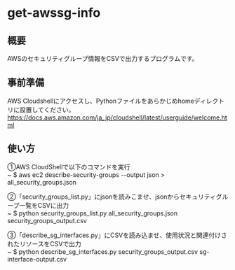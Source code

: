 # get-awssg-info  
## 概要  
AWSのセキュリティグループ情報をCSVで出力するプログラムです。  

## 事前準備  
AWS Cloudshellにアクセスし、Pythonファイルをあらかじめhomeディレクトリに設置してください。  
https://docs.aws.amazon.com/ja_jp/cloudshell/latest/userguide/welcome.html  
  
## 使い方  
①AWS CloudShellで以下のコマンドを実行  
~ $ aws ec2 describe-security-groups --output json > all_security_groups.json  
  
②「security_groups_list.py」にjsonを読みこませ、jsonからセキュリティグループ一覧をCSVに出力  
~ $ python security_groups_list.py all_security_groups.json security_groups_output.csv  
  
③「describe_sg_interfaces.py」にCSVを読み込ませ、使用状況と関連付けされたリソースをCSVで出力  
~ $ python describe_sg_interfaces.py security_groups_output.csv sg-interface-output.csv  
